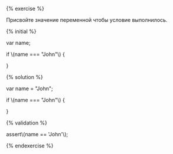 {% exercise %}



Присвойте значение переменной чтобы условие выполнилось.



{% initial %}



var name;



if \\(name === "John"\\) {







}







{% solution %}



var name = "John";



if \\(name === "John"\\) {







}







{% validation %}







assert\\(name == 'John'\\);







{% endexercise %}



























































